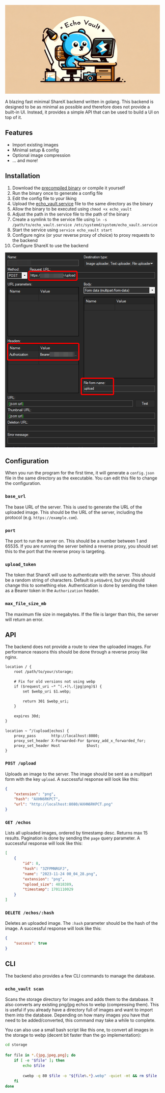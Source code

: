![banner](.github/banner.png)

A blazing fast minimal ShareX backend written in golang. This backend is designed to be as minimal as possible and therefore does not provide a built-in UI. Instead, it provides a simple API that can be used to build a UI on top of it.

## Features

+ Import existing images
+ Minimal setup & config
+ Optional image compression
+ ... and more!

## Installation

1. Download the [precompiled binary](bin/echo_vault) or compile it yourself
2. Run the binary once to generate a config file
3. Edit the config file to your liking
4. Upload the [echo_vault.service](echo_vault.service) file to the same directory as the binary
5. Allow the binary to be executed using `chmod +x echo_vault`
6. Adjust the path in the service file to the path of the binary
7. Create a symlink to the service file using `ln -s /path/to/echo_vault.service /etc/systemd/system/echo_vault.service`
8. Start the service using `service echo_vault start`
9. Configure nginx (or your reverse proxy of choice) to proxy requests to the backend
10. Configure ShareX to use the backend

![sharex](.github/sharex.png)

## Configuration

When you run the program for the first time, it will generate a `config.json` file in the same directory as the executable. You can edit this file to change the configuration.

### `base_url`

The base URL of the server. This is used to generate the URL of the uploaded image. This should be the URL of the server, including the protocol (e.g. `https://example.com`).

### `port`

The port to run the server on. This should be a number between 1 and 65535. If you are running the server behind a reverse proxy, you should set this to the port that the reverse proxy is targeting.

### `upload_token`

The token that ShareX will use to authenticate with the server. This should be a random string of characters. Default is `p4$$w0rd`, but you should change this to something else. Authentication is done by sending the token as a Bearer token in the `Authorization` header.

### `max_file_size_mb`

The maximum file size in megabytes. If the file is larger than this, the server will return an error.

## API

The backend does not provide a route to view the uploaded images. For performance reasons this should be done through a reverse proxy like nginx.

```nginx
location / {
    root /path/to/your/storage;

    # Fix for old versions not using webp
    if ($request_uri ~* ^(.+)\.(jpg|png)$) {
        set $webp_uri $1.webp;

        return 301 $webp_uri;
    }

    expires 30d;
}

location ~ ^/(upload|echos) {
    proxy_pass       http://localhost:8080;
    proxy_set_header X-Forwarded-For $proxy_add_x_forwarded_for;
    proxy_set_header Host            $host;
}
```

### `POST /upload`

Uploads an image to the server. The image should be sent as a multipart form with the key `upload`. A successful response will look like this:

```json
{
    "extension": "png",
    "hash": "AXHN6RKPCT",
    "url": "http://localhost:8080/AXHN6RKPCT.png"
}
```

### `GET /echos`

Lists all uploaded images, ordered by timestamp desc. Returns max 15 results. Pagination is done by sending the `page` query parameter. A successful response will look like this:

```json
[
    {
        "id": 8,
        "hash": "3ZFPMNRGFJ",
        "name": "2023-11-24 00_04_28.png",
        "extension": "png",
        "upload_size": 4818389,
        "timestamp": 1701110029
    }
]
```

### `DELETE /echos/:hash`

Deletes an uploaded image. The `:hash` parameter should be the hash of the image. A successful response will look like this:

```json
{
    "success": true
}
```

## CLI

The backend also provides a few CLI commands to manage the database.

### `echo_vault scan`

Scans the storage directory for images and adds them to the database. It also converts any existing png/jpg echos to webp (compressing them). This is useful if you already have a directory full of images and want to import them into the database. Depending on how many images you have that need to be added/converted, this command may take a while to complete.

You can also use a small bash script like this one, to convert all images in the storage to webp (decent bit faster than the go implementation):

```bash
cd storage

for file in *.{jpg,jpeg,png}; do
    if [ -e "$file" ]; then
        echo $file

        cwebp -q 80 $file -o "${file%.*}.webp" -quiet -mt && rm $file
    fi
done
```
